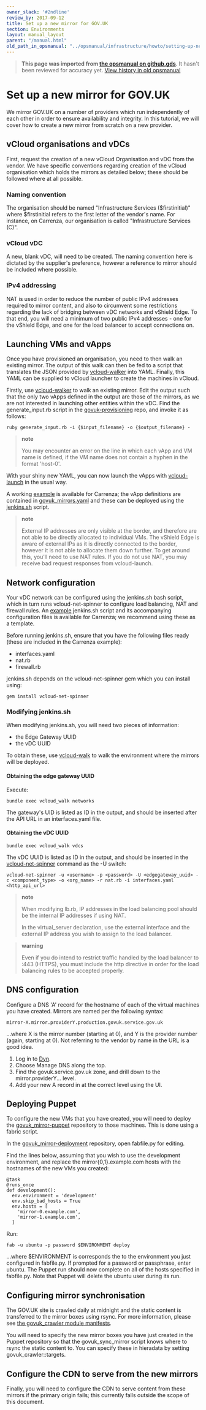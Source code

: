 ```yaml
---
owner_slack: '#2ndline'
review_by: 2017-09-12
title: Set up a new mirror for GOV.UK
section: Environments
layout: manual_layout
parent: "/manual.html"
old_path_in_opsmanual: "../opsmanual/infrastructure/howto/setting-up-new-mirror.md"
---
```




> **This page was imported from [the opsmanual on github.gds](https://github.gds/gds/opsmanual)**.
It hasn't been reviewed for accuracy yet.
[View history in old opsmanual](https://github.gds/gds/opsmanual/tree/master/infrastructure/howto/setting-up-new-mirror.md)


# Set up a new mirror for GOV.UK

We mirror GOV.UK on a number of providers which run independently of
each other in order to ensure availability and integrity. In this
tutorial, we will cover how to create a new mirror from scratch on a new
provider.

## vCloud organisations and vDCs

First, request the creation of a new vCloud Organisation and vDC from
the vendor. We have specific conventions regarding creation of the
vCloud organisation which holds the mirrors as detailed below; these
should be followed where at all possible.

### Naming convention

The organisation should be named "Infrastructure Services
(\$firstinitial)" where \$firstinitial refers to the first letter of the
vendor's name. For instance, on Carrenza, our organisation is called
"Infrastructure Services (C)".

### vCloud vDC

A new, blank vDC, will need to be created. The naming convention here is
dictated by the supplier's preference, however a reference to mirror
should be included where possible.

### IPv4 addressing

NAT is used in order to reduce the number of public IPv4 addresses
required to mirror content, and also to circumvent some restrictions
regarding the lack of bridging between vDC networks and vShield Edge. To
that end, you will need a minimum of two public IPv4 addresses - one for
the vShield Edge, and one for the load balancer to accept connections
on.

## Launching VMs and vApps

Once you have provisioned an organisation, you need to then walk an
existing mirror. The output of this walk can then be fed to a script
that translates the JSON provided by
[vcloud-walker](https://github.com/alphagov/vcloud-walker) into YAML.
Finally, this YAML can be supplied to vCloud launcher to create the
machines in vCloud.

Firstly, use [vcloud-walker](https://github.gds/gds/vcloud-tools) to
walk an existing mirror. Edit the output such that the only two vApps
defined in the output are those of the mirrors, as we are not interested
in launching other entities within the vDC. Find the generate\_input.rb
script in the
[govuk-provisioning](https://github.gds/gds/govuk-provisioning) repo,
and invoke it as follows:

``` {.sourceCode .}
ruby generate_input.rb -i {$input_filename} -o {$output_filename} -
```

> **note**
>
> You may encounter an error on the line in which each vApp and VM name
> is defined, if the VM name does not contain a hyphen in the format
> 'host-0'.

With your shiny new YAML, you can now launch the vApps with
[vcloud-launch](https://github.gds/gds/vcloud-launch) in the usual way.

A working
[example](https://github.gds/gds/govuk_mirror-deployment/tree/master/vcloud_box/carrenza)
is available for Carrenza; the vApp definitions are contained in
[govuk\_mirrors.yaml](https://github.gds/gds/govuk_mirror-deployment/blob/master/vcloud_box/carrenza/govuk_mirrors.yaml)
and these can be deployed using the
[jenkins.sh](https://github.gds/gds/govuk_mirror-deployment/blob/master/vcloud_box/carrenza/jenkins.sh)
script.

> **note**
>
> External IP addresses are only visible at the border, and therefore
> are not able to be directly allocated to individual VMs. The vShield
> Edge is aware of external IPs as it is directly connected to the
> border, however it is not able to allocate them down further. To get
> around this, you'll need to use NAT rules. If you do not use NAT, you
> may receive bad request responses from vcloud-launch.

## Network configuration

Your vDC network can be configured using the jenkins.sh bash script,
which in turn runs vcloud-net-spinner to configure load balancing, NAT
and firewall rules. An
[example](https://github.gds/gds/govuk_mirror-deployment/tree/master/vcloud_net/carrenza)
jenkins.sh script and its accompanying configuration files is available
for Carrenza; we recommend using these as a template.

Before running jenkins.sh, ensure that you have the following files
ready (these are included in the Carrenza example):

-   interfaces.yaml
-   nat.rb
-   firewall.rb

jenkins.sh depends on the vcloud-net-spinner gem which you can install
using:

``` {.sourceCode .}
gem install vcloud-net-spinner
```

### Modifying jenkins.sh

When modifying jenkins.sh, you will need two pieces of information:

-   the Edge Gateway UUID
-   the vDC UUID

To obtain these, use [vcloud-walk](https:/github.gds/vcloud-walker) to
walk the environment where the mirrors will be deployed.

#### Obtaining the edge gateway UUID

Execute:

``` {.sourceCode .}
bundle exec vcloud_walk networks
```

The gateway's UID is listed as ID in the output, and should be inserted
after the API URL in an interfaces.yaml file.

#### Obtaining the vDC UUID

``` {.sourceCode .}
bundle exec vcloud_walk vdcs
```

The vDC UUID is listed as ID in the output, and should be inserted in
the [vcloud-net-spinner](https://github.com/alphagov/vcloud-net-spinner)
command as the -U switch:

``` {.sourceCode .}
vcloud-net-spinner -u <username> -p <password> -U <edgegateway_uuid> -c <component_type> -o <org_name> -r nat.rb -i interfaces.yaml <http_api_url>
```

> **note**
>
> When modifying lb.rb, IP addresses in the load balancing pool should
> be the internal IP addresses if using NAT.
>
> In the virtual\_server declaration, use the external interface and the
> external IP address you wish to assign to the load balancer.

> **warning**
>
> Even if you do intend to restrict traffic handled by the load balancer
> to :443 (HTTPS), you must include the http directive in order for the
> load balancing rules to be accepted properly.

## DNS configuration

Configure a DNS 'A' record for the hostname of each of the virtual
machines you have created. Mirrors are named per the following syntax:

``` {.sourceCode .}
mirror-X.mirror.providerY.production.govuk.service.gov.uk
```

...where X is the mirror number (starting at 0), and Y is the provider
number (again, starting at 0). Not referring to the vendor by name in
the URL is a good idea.

1.  Log in to [Dyn](https://manage.dynect.net).
2.  Choose Manage DNS along the top.
3.  Find the govuk.service.gov.uk zone, and drill down to
    the mirror.providerY... level.
4.  Add your new A record in at the correct level using the UI.

## Deploying Puppet

To configure the new VMs that you have created, you will need to deploy
the
[govuk\_mirror-puppet](https://github.com/alphagov/govuk_mirror-puppet)
repository to those machines. This is done using a fabric script.

In the
[govuk\_mirror-deployment](https://github.gds/gds/govuk_mirror-deployment)
repository, open fabfile.py for editing.

Find the lines below, assuming that you wish to use the development
environment, and replace the mirror{0,1}.example.com hosts with the
hostnames of the new VMs you created:

``` {.sourceCode .python}
@task
@runs_once
def development():
  env.environment = 'development'
  env.skip_bad_hosts = True
  env.hosts = [
    'mirror-0.example.com',
    'mirror-1.example.com',
  ]
```

Run:

``` {.sourceCode .}
fab -u ubuntu -p password $ENVIRONMENT deploy
```

...where \$ENVIRONMENT is corresponds the to the environment you just
configured in fabfile.py. If prompted for a password or passphrase,
enter ubuntu. The Puppet run should now complete on all of the hosts
specified in fabfile.py. Note that Puppet will delete the ubuntu user
during its run.

## Configuring mirror synchronisation

The GOV.UK site is crawled daily at midnight and the static content is
transferred to the mirror boxes using rsync. For more information,
please see [the govuk\_crawler module
manifests](https://github.com/alphagov/govuk-puppet/blob/master/modules/govuk_crawler/manifests/init.pp).

You will need to specify the new mirror boxes you have just created in
the Puppet repository so that the govuk\_sync\_mirror script knows where
to rsync the static content to. You can specify these in hieradata by
setting govuk\_crawler::targets.

## Configure the CDN to serve from the new mirrors

Finally, you will need to configure the CDN to serve content from these
mirrors if the primary origin fails; this currently falls outside the
scope of this document.
